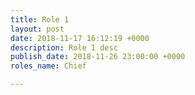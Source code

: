 ```yaml
---
title: Role 1
layout: post
date: 2018-11-17 16:12:19 +0000
description: Role 1 desc
publish_date: 2018-11-26 23:00:00 +0000
roles_name: Chief

---
```

